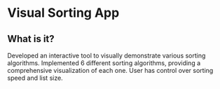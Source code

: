 # Visual Sorting App
## What is it?
Developed an interactive tool to visually demonstrate various sorting algorithms. Implemented 6 different sorting algorithms, providing a comprehensive visualization of each one. User has control over sorting speed and list size.

